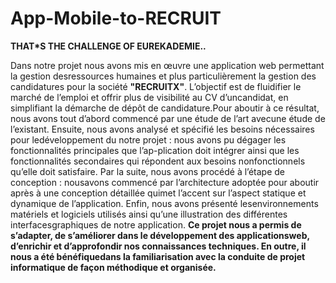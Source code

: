 # App-Mobile-to-RECRUIT
**THAT*S THE CHALLENGE OF EUREKADEMIE..**

Dans notre projet nous avons mis en œuvre une application web permettant la gestion desressources humaines et plus particulièrement la gestion des candidatures pour la société **"RECRUITX"**. L’objectif est de fluidifier le marché de l’emploi et offrir plus de visibilité au CV d’uncandidat, en simplifiant la démarche de dépôt de candidature.Pour aboutir à ce résultat, nous avons tout d’abord commencé par une étude de l’art avecune étude de l’existant. Ensuite, nous avons analysé et spécifié les besoins nécessaires pour ledéveloppement du notre projet : nous avons pu dégager les fonctionnalités principales que l’ap-plication doit intégrer ainsi que les fonctionnalités secondaires qui répondent aux besoins nonfonctionnels qu’elle doit satisfaire. Par la suite, nous avons procédé à l’étape de conception : nousavons commencé par l’architecture adoptée pour aboutir après à une conception détaillée quimet l’accent sur l’aspect statique et dynamique de l’application. Enfin, nous avons présenté lesenvironnements matériels et logiciels utilisés ainsi qu’une illustration des différentes interfacesgraphiques de notre application.
**Ce projet nous a permis de s’adapter, de s’améliorer dans le développement des applicationsweb, d’enrichir et d’approfondir nos connaissances techniques. En outre, il nous a été bénéfiquedans la familiarisation avec la conduite de projet informatique de façon méthodique et organisée.**
